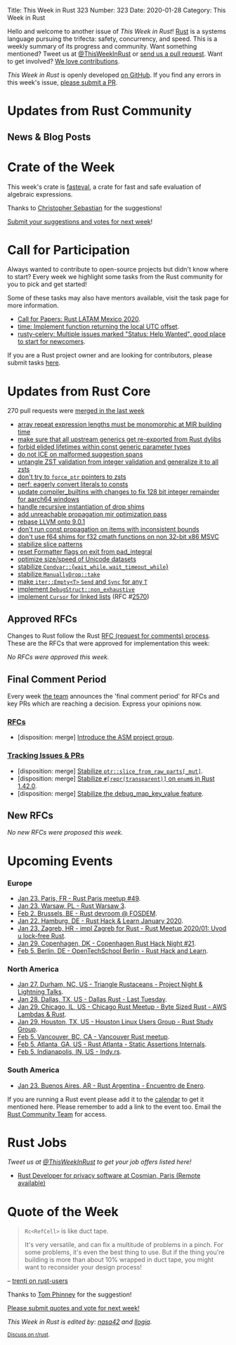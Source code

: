 Title: This Week in Rust 323
Number: 323
Date: 2020-01-28
Category: This Week in Rust

Hello and welcome to another issue of *This Week in Rust*!
[Rust](http://rust-lang.org) is a systems language pursuing the trifecta: safety, concurrency, and speed.
This is a weekly summary of its progress and community.
Want something mentioned? Tweet us at [@ThisWeekInRust](https://twitter.com/ThisWeekInRust) or [send us a pull request](https://github.com/cmr/this-week-in-rust).
Want to get involved? [We love contributions](https://github.com/rust-lang/rust/blob/master/CONTRIBUTING.md).

*This Week in Rust* is openly developed [on GitHub](https://github.com/cmr/this-week-in-rust).
If you find any errors in this week's issue, [please submit a PR](https://github.com/cmr/this-week-in-rust/pulls).

# Updates from Rust Community

## News & Blog Posts

# Crate of the Week

This week's crate is [fasteval](https://crates.io/crates/fasteval), a crate for fast and safe evaluation of algebraic expressions.

Thanks to [Christopher Sebastian](https://users.rust-lang.org/t/crate-of-the-week/2704/705) for the suggestions!

[Submit your suggestions and votes for next week][submit_crate]!

[submit_crate]: https://users.rust-lang.org/t/crate-of-the-week/2704

# Call for Participation

Always wanted to contribute to open-source projects but didn't know where to start?
Every week we highlight some tasks from the Rust community for you to pick and get started!

Some of these tasks may also have mentors available, visit the task page for more information.

* [Call for Papers: Rust LATAM Mexico 2020](https://www.reddit.com/r/rust/comments/em0ru8/rust_2020_a_conference_in_latin_america).
* [time: Implement function returning the local UTC offset](https://github.com/time-rs/time/issues/203).
* [rusty-celery: Multiple issues marked "Status: Help Wanted", good place to start for newcomers](https://github.com/rusty-celery/rusty-celery/issues?q=is%3Aissue+is%3Aopen+label%3A%22Status%3A+Help+Wanted%22).

If you are a Rust project owner and are looking for contributors, please submit tasks [here][guidelines].

[guidelines]: https://users.rust-lang.org/t/twir-call-for-participation/4821

# Updates from Rust Core

270 pull requests were [merged in the last week][merged]

[merged]: https://github.com/search?q=is%3Apr+org%3Arust-lang+is%3Amerged+merged%3A2020-01-13..2020-01-20

* [array repeat expression lengths must be monomorphic at MIR building time](https://github.com/rust-lang/rust/pull/68285)
* [make sure that all upstream generics get re-exported from Rust dylibs](https://github.com/rust-lang/rust/pull/68277)
* [forbid elided lifetimes within const generic parameter types](https://github.com/rust-lang/rust/pull/68143)
* [do not ICE on malformed suggestion spans](https://github.com/rust-lang/rust/pull/68256)
* [untangle ZST validation from integer validation and generalize it to all zsts](https://github.com/rust-lang/rust/pull/68219)
* [don't try to `force_ptr` pointers to zsts](https://github.com/rust-lang/rust/pull/68088)
* [perf: eagerly convert literals to consts](https://github.com/rust-lang/rust/pull/68118)
* [update compiler_builtins with changes to fix 128 bit integer remainder for aarch64 windows](https://github.com/rust-lang/rust/pull/68233)
* [handle recursive instantiation of drop shims](https://github.com/rust-lang/rust/pull/67731)
* [add unreachable propagation mir optimization pass](https://github.com/rust-lang/rust/pull/66329)
* [rebase LLVM onto 9.0.1](https://github.com/rust-lang/rust/pull/68030)
* [don't run const propagation on items with inconsistent bounds](https://github.com/rust-lang/rust/pull/67914)
* [don't use f64 shims for f32 cmath functions on non 32-bit x86 MSVC](https://github.com/rust-lang/rust/pull/68033)
* [stabilize slice patterns](https://github.com/rust-lang/rust/pull/67712)
* [reset Formatter flags on exit from pad_integral](https://github.com/rust-lang/rust/pull/67784)
* [optimize size/speed of Unicode datasets](https://github.com/rust-lang/rust/pull/68232)
* [stabilize `Condvar::`{`wait_while`, `wait_timeout_while`}](https://github.com/rust-lang/rust/pull/67076)
* [stabilize `ManuallyDrop::take`](https://github.com/rust-lang/rust/pull/68066)
* [make `iter::Empty<T>` `Send` and `Sync` for any `T`](https://github.com/rust-lang/rust/pull/68348)
* [implement `DebugStruct::non_exhaustive`](https://github.com/rust-lang/rust/pull/66716)
* [implement `Cursor` for linked lists](https://github.com/rust-lang/rust/pull/68123) (RFC #[2570](https://rust-lang.github.io/rfcs/2570-linked-list-cursors.html))

## Approved RFCs

Changes to Rust follow the Rust [RFC (request for comments)
process](https://github.com/rust-lang/rfcs#rust-rfcs). These
are the RFCs that were approved for implementation this week:

*No RFCs were approved this week.*

## Final Comment Period

Every week [the team](https://www.rust-lang.org/team.html) announces the
'final comment period' for RFCs and key PRs which are reaching a
decision. Express your opinions now.

### [RFCs](https://github.com/rust-lang/rfcs/labels/final-comment-period)

* [disposition: merge] [Introduce the ASM project group](https://github.com/rust-lang/rfcs/pull/2836).

### [Tracking Issues & PRs](https://github.com/rust-lang/rust/labels/final-comment-period)

* [disposition: merge] [Stabilize `ptr::slice_from_raw_parts[_mut]`](https://github.com/rust-lang/rust/pull/68234).
* [disposition: merge] [Stabilize `#[repr(transparent)]` on `enum`s in Rust 1.42.0](https://github.com/rust-lang/rust/pull/68122).
* [disposition: merge] [Stabilize the debug_map_key_value feature](https://github.com/rust-lang/rust/pull/68200).

## New RFCs

*No new RFCs were proposed this week.*

# Upcoming Events

### Europe

* [Jan 23. Paris, FR - Rust Paris meetup #49](https://www.meetup.com/Rust-Paris/events/267250053/).
* [Jan 23. Warsaw, PL - Rust Warsaw 3](https://www.meetup.com/Rust-Warsaw/events/267525144/).
* [Feb  2. Brussels, BE - Rust devroom @ FOSDEM](https://fosdem.org/2020/schedule/track/rust/).
* [Jan 22. Hamburg, DE - Rust Hack & Learn January 2020](https://www.meetup.com/Rust-Meetup-Hamburg/events/267692684/).
* [Jan 23. Zagreb, HR - impl Zagreb for Rust - Rust Meetup 2020/01: Uvod u lock-free Rust](https://www.meetup.com/Zagreb-Rust-Meetup/events/267742601).
* [Jan 29. Copenhagen, DK - Copenhagen Rust Hack Night #21](https://cph.rs/).
* [Feb  5. Berlin, DE - OpenTechSchool Berlin - Rust Hack and Learn](https://www.meetup.com/opentechschool-berlin/events/nxdpgrybcdbhb/).

### North America

* [Jan 27. Durham, NC, US - Triangle Rustaceans - Project Night & Lightning Talks](https://www.meetup.com/triangle-rustaceans/events/mfglwpybccbkc/).
* [Jan 28. Dallas, TX, US - Dallas Rust - Last Tuesday](https://www.meetup.com/Dallas-Rust/events/zfgwzmybccblc/).
* [Jan 29. Chicago, IL, US - Chicago Rust Meetup - Byte Sized Rust - AWS Lambdas & Rust](https://www.meetup.com/Chicago-Rust-Meetup/events/267616019/).
* [Jan 29. Houston, TX, US - Houston Linux Users Group - Rust Study Group](https://www.facebook.com/events/469382520642102).
* [Feb  5. Vancouver, BC, CA - Vancouver Rust meetup](https://www.meetup.com/Vancouver-Rust/events/qgvxlrybcdbhb/).
* [Feb  5. Atlanta, GA, US - Rust Atlanta - Static Assertions Internals](https://www.meetup.com/Rust-ATL/events/qxqdgrybcdbqb/).
* [Feb  5. Indianapolis, IN, US - Indy.rs](https://www.meetup.com/indyrs/events/mffbtpybcdbhb/).

### South America

* [Jan 23. Buenos Aires, AR - Rust Argentina - Encuentro de Enero](https://www.meetup.com/Rust-Argentina/events/267904544/).

If you are running a Rust event please add it to the [calendar] to get
it mentioned here. Please remember to add a link to the event too.
Email the [Rust Community Team][community] for access.

[calendar]: https://www.google.com/calendar/embed?src=apd9vmbc22egenmtu5l6c5jbfc%40group.calendar.google.com
[community]: mailto:community-team@rust-lang.org

# Rust Jobs

*Tweet us at [@ThisWeekInRust](https://twitter.com/ThisWeekInRust) to get your job offers listed here!*

* [Rust Developer for privacy software at Cosmian, Paris (Remote available)](https://cosmian.com/were-hiring-developer-rust-cryptography-m-w-x/)

# Quote of the Week

> `Rc<RefCell>` is like duct tape.
>
> It's very versatile, and can fix a multitude of problems in a pinch. For some problems, it's even the best thing to use. But if the thing you're building is more than about 10% wrapped in duct tape, you might want to reconsider your design process!

– [trentj on rust-users](https://users.rust-lang.org/t/why-do-all-docs-say-refcell-is-bad/37086/22)

Thanks to [Tom Phinney](https://users.rust-lang.org/t/twir-quote-of-the-week/328/798) for the suggestion!

[Please submit quotes and vote for next week!](https://users.rust-lang.org/t/twir-quote-of-the-week/328)

*This Week in Rust is edited by: [nasa42](https://github.com/nasa42) and [llogiq](https://github.com/llogiq).*

<small>[Discuss on r/rust]().</small>
